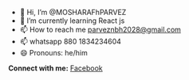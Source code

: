 - 👋 Hi, I’m @MOSHARAFhPARVEZ
- 🌱 I’m currently learning React js
- 📫 How to reach me parveznbh2028@gmail.com
- 📫 whatsapp 880 1834234604   
- 😄 Pronouns: he/him
  
**Connect with me:**
[Facebook](https://www.facebook.com/parveznbh)


<!---
MOSHARAFhPARVEZ/MOSHARAFhPARVEZ is a ✨ special ✨ repository because its `README.md` (this file) appears on your GitHub profile.
You can click the Preview link to take a look at your changes.
--->
